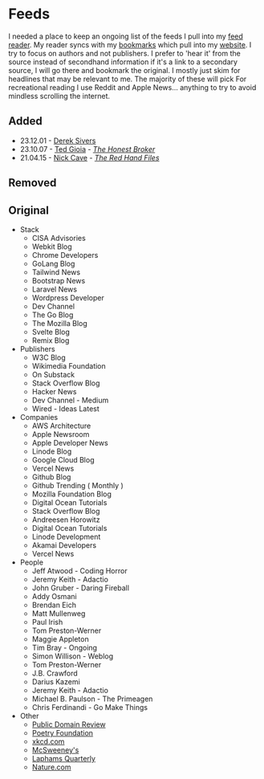 # Feeds

I needed a place to keep an ongoing list of the feeds I pull into my [feed reader](/docs/host/Miniflux). My reader syncs with my [bookmarks](/docs/host/Shaarli) which pull into my [website](https://davidawindham.com/desk). I try to focus on authors and not publishers. I prefer to 'hear it' from the source instead of secondhand information if it's a link to a secondary source, I will go there and bookmark the original. I mostly just skim for headlines that may be relevant to me. The majority of these will pick For recreational reading I use Reddit and Apple News... anything to try to avoid mindless scrolling the internet.

## Added

- 23.12.01 - [Derek Sivers](https://sive.rs/about)
- 23.10.07 - [Ted Gioia](https://en.wikipedia.org/wiki/Ted_Gioia) - [_The Honest Broker_](https://www.honest-broker.com)
- 21.04.15 - [Nick Cave](https://en.wikipedia.org/wiki/Nick_Cave) - [_The Red Hand Files_](https://www.theredhandfiles.com)

## Removed

## Original

- Stack
  - CISA Advisories
  - Webkit Blog
  - Chrome Developers
  - GoLang Blog
  - Tailwind News
  - Bootstrap News
  - Laravel News
  - Wordpress Developer
  - Dev Channel
  - The Go Blog
  - The Mozilla Blog
  - Svelte Blog
  - Remix Blog
- Publishers
  - W3C Blog
  - Wikimedia Foundation
  - On Substack
  - Stack Overflow Blog
  - Hacker News
  - Dev Channel - Medium
  - Wired - Ideas Latest
- Companies
  - AWS Architecture
  - Apple Newsroom
  - Apple Developer News
  - Linode Blog
  - Google Cloud Blog
  - Vercel News
  - Github Blog
  - Github Trending ( Monthly )
  - Mozilla Foundation Blog
  - Digital Ocean Tutorials
  - Stack Overflow Blog
  - Andreesen Horowitz
  - Digital Ocean Tutorials
  - Linode Development
  - Akamai Developers
  - Vercel News
- People
  - Jeff Atwood - Coding Horror
  - Jeremy Keith - Adactio
  - John Gruber - Daring Fireball
  - Addy Osmani
  - Brendan Eich
  - Matt Mullenweg
  - Paul Irish
  - Tom Preston-Werner
  - Maggie Appleton
  - Tim Bray - Ongoing
  - Simon Willison - Weblog
  - Tom Preston-Werner
  - J.B. Crawford
  - Darius Kazemi
  - Jeremy Keith - Adactio
  - Michael B. Paulson - The Primeagen
  - Chris Ferdinandi - Go Make Things
- Other
  - [Public Domain Review](https://en.wikipedia.org/wiki/The_Public_Domain_Review)
  - [Poetry Foundation](https://en.wikipedia.org/wiki/Poetry_Foundation)
  - [xkcd.com](https://en.wikipedia.org/wiki/Xkcd)
  - [McSweeney's](https://en.wikipedia.org/wiki/McSweeney%27s)
  - [Laphams Quarterly](https://www.laphamsquarterly.org)
  - [Nature.com](https://en.wikipedia.org/wiki/Nature_(journal))